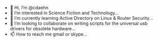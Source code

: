 - 👋 Hi, I’m @cdaehn
- 👀 I’m interested in Science Fiction and Technology...
- 🌱 I’m currently learning Active Directory on Linux & Router Security...
- 💞️ I’m looking to collaborate on writing scripts for the universal usb drivers for obsolete hardware...
- 📫 How to reach me gmail or skype...

<!---
cdaehn/cdaehn is a ✨ special ✨ repository because its `README.md` (this file) appears on your GitHub profile.
You can click the Preview link to take a look at your changes.
--->
